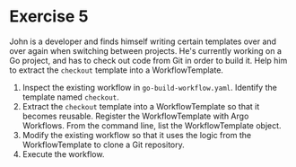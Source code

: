 # Exercise 5

John is a developer and finds himself writing certain templates over and over again when switching between projects. He's currently working on a Go project, and has to check out code from Git in order to build it. Help him to extract the `checkout` template into a WorkflowTemplate.

1. Inspect the existing workflow in `go-build-workflow.yaml`. Identify the template named `checkout`.
2. Extract the `checkout` template into a WorkflowTemplate so that it becomes reusable. Register the WorkflowTemplate with Argo Workflows. From the command line, list the WorkflowTemplate object.
3. Modify the existing workflow so that it uses the logic from the WorkflowTemplate to clone a Git repository.
4. Execute the workflow.